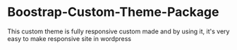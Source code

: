 # Boostrap-Custom-Theme-Package
This custom theme is fully responsive custom made and by using it, it's very easy to make responsive site in wordpress
